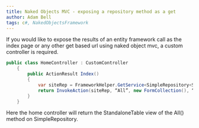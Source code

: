 ```yaml
---
title: Naked Objects MVC - exposing a repository method as a get
author: Adam Bell
tags: c#, NakedObjectsFramework
---
```

If you would like to expose the results of an entity framework call as the index page or any other get based url using naked object mvc, a custom controller is required.

``` csharp
public class HomeController : CustomController
    {
        public ActionResult Index()
        {
            var siteRep = FrameworkHelper.GetService<SimpleRepository<Site>>();
            return InvokeAction(siteRep, “All”, new FormCollection(), “”, “StandaloneTable”);
        }
    }
```
Here the home controller will return the StandaloneTable view of the All() method on SimpleRepository<Site>.
